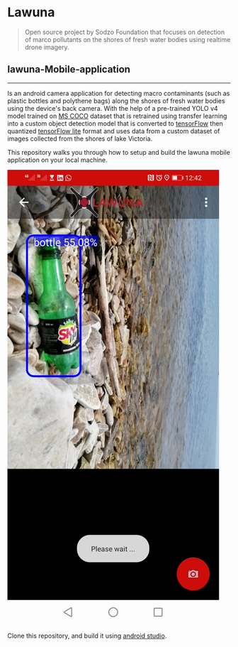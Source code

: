# Lawuna
> Open source project by Sodzo Foundation that focuses on detection of marco pollutants on the shores of fresh water bodies using realtime drone imagery.

## lawuna-Mobile-application
***

Is an android camera application for detecting macro contaminants (such as plastic bottles and polythene bags) along the shores of fresh water bodies using the device's back camera. With the help of a pre-trained YOLO v4 model trained on [MS COCO](https://cocodataset.org/) dataset that is retrained using transfer learning into a custom object detection model that is converted to [tensorFlow](https://www.tensorflow.org/) then quantized [tensorFlow lite](https://www.tensorflow.org/lite) format and uses data from a custom dataset of images collected from the shores of lake Victoria.

This repository walks you through how to setup and build the lawuna mobile application on your local machine.

![N|Solid](app/src/main/res/drawable/screenshot_2020_05_16_sodzo_foundation_real_time_mobile_app_object_detection.jpg)


Clone this repository, and build it using [android studio](https://developer.android.com/studio).
